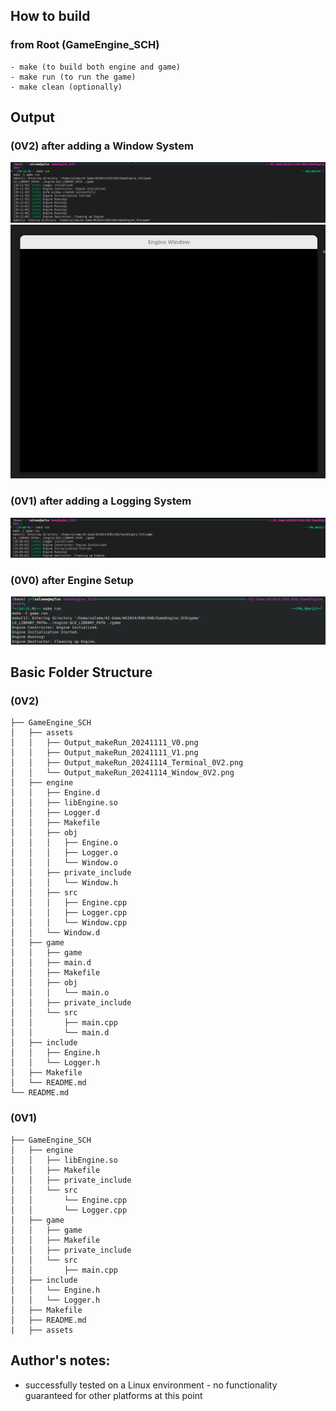 
## How to build
### from Root (GameEngine_SCH)
    - make (to build both engine and game)
    - make run (to run the game)
    - make clean (optionally)

## Output 
### (0V2) after adding a Window System

![Terminal](./assets/Output_makeRun_20241114_Terminal_0V2.png)
![Terminal](./assets/Output_makeRun_20241114_Window_0V2.png)

### (0V1) after adding a Logging System

![Terminal](./assets/Output_makeRun_20241111_V1.png)


### (0V0) after Engine Setup

![Terminal](./assets/Output_makeRun_20241111_V0.png)



## Basic Folder Structure
### (0V2)
```plaintext
├── GameEngine_SCH
│   ├── assets
│   │   ├── Output_makeRun_20241111_V0.png
│   │   ├── Output_makeRun_20241111_V1.png
│   │   ├── Output_makeRun_20241114_Terminal_0V2.png
│   │   └── Output_makeRun_20241114_Window_0V2.png
│   ├── engine
│   │   ├── Engine.d
│   │   ├── libEngine.so
│   │   ├── Logger.d
│   │   ├── Makefile
│   │   ├── obj
│   │   │   ├── Engine.o
│   │   │   ├── Logger.o
│   │   │   └── Window.o
│   │   ├── private_include
│   │   │   └── Window.h
│   │   ├── src
│   │   │   ├── Engine.cpp
│   │   │   ├── Logger.cpp
│   │   │   └── Window.cpp
│   │   └── Window.d
│   ├── game
│   │   ├── game
│   │   ├── main.d
│   │   ├── Makefile
│   │   ├── obj
│   │   │   └── main.o
│   │   ├── private_include
│   │   └── src
│   │       ├── main.cpp
│   │       └── main.d
│   ├── include
│   │   ├── Engine.h
│   │   └── Logger.h
│   ├── Makefile
│   └── README.md
└── README.md

```

### (0V1)
```plaintext
├── GameEngine_SCH
│   ├── engine
│   │   ├── libEngine.so
│   │   ├── Makefile
│   │   ├── private_include
│   │   └── src
│   │       └── Engine.cpp
│   │       └── Logger.cpp
│   ├── game
│   │   ├── game
│   │   ├── Makefile
│   │   ├── private_include
│   │   └── src
│   │       ├── main.cpp
│   ├── include
│   │   └── Engine.h
│   │   └── Logger.h
│   ├── Makefile
│   ├── README.md
|   ├── assets
```
## Author's notes:
- successfully tested on a Linux environment - no functionality guaranteed for other platforms at this point






